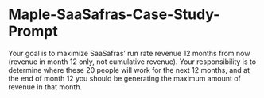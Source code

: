 # Maple-SaaSafras-Case-Study-Prompt
Your goal is to maximize SaaSafras’ run rate revenue 12 months from now (revenue in month 12 only, not cumulative revenue). Your responsibility is to determine where these 20 people will work for the next 12 months, and at the end of month 12 you should be generating the maximum amount of revenue in that month. 

